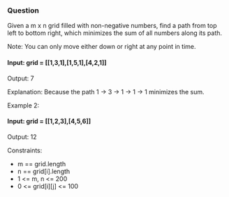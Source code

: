 ### Question
Given a m x n grid filled with non-negative numbers, find a path from top left to bottom right, which minimizes the sum of all numbers along its path.

Note: You can only move either down or right at any point in time.

#### Input: grid = [[1,3,1],[1,5,1],[4,2,1]]

Output: 7

Explanation: Because the path 1 → 3 → 1 → 1 → 1 minimizes the sum.

Example 2:

#### Input: grid = [[1,2,3],[4,5,6]]
Output: 12
 
Constraints:
- m == grid.length
- n == grid[i].length
- 1 <= m, n <= 200
- 0 <= grid[i][j] <= 100
